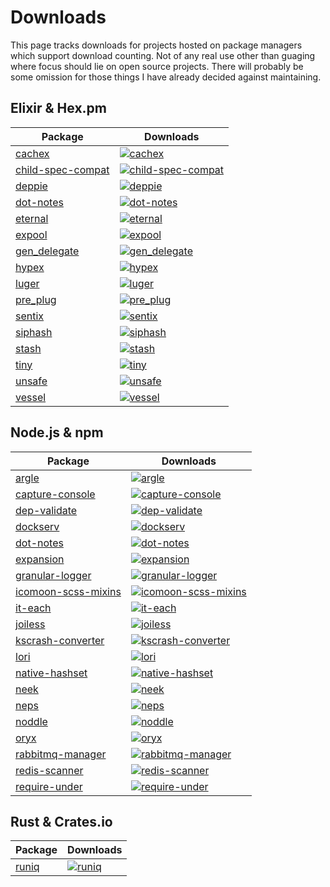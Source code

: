 # Downloads

This page tracks downloads for projects hosted on package managers which support download counting. Not of any real use other than guaging where focus should lie on open source projects. There will probably be some omission for those things I have already decided against maintaining.

## Elixir & Hex.pm

| Package                                                           | Downloads                                                                                                                                  |
| ----------------------------------------------------------------- | ------------------------------------------------------------------------------------------------------------------------------------------ |
| [cachex](https://github.com/whitfin/cachex)                       | [![cachex](https://img.shields.io/hexpm/dt/cachex.svg?style=flat-square)](https://hex.pm/packages/cachex)                                  |
| [child-spec-compat](https://github.com/whitfin/child-spec-compat) | [![child-spec-compat](https://img.shields.io/hexpm/dt/child_spec_compat.svg?style=flat-square)](https://hex.pm/packages/child_spec_compat) |
| [deppie](https://github.com/whitfin/deppie)                       | [![deppie](https://img.shields.io/hexpm/dt/deppie.svg?style=flat-square)](https://hex.pm/packages/deppie)                                  |
| [dot-notes](https://github.com/whitfin/dot-notes)                 | [![dot-notes](https://img.shields.io/hexpm/dt/dot_notes.svg?style=flat-square)](https://hex.pm/packages/dot_notes)                         |
| [eternal](https://github.com/whitfin/eternal)                     | [![eternal](https://img.shields.io/hexpm/dt/eternal.svg?style=flat-square)](https://hex.pm/packages/eternal)                               |
| [expool](https://github.com/whitfin/expool)                       | [![expool](https://img.shields.io/hexpm/dt/expool.svg?style=flat-square)](https://hex.pm/packages/expool)                                  |
| [gen_delegate](https://github.com/whitfin/gen_delegate)           | [![gen_delegate](https://img.shields.io/hexpm/dt/gen_delegate.svg?style=flat-square)](https://hex.pm/packages/gen_delegate)                |
| [hypex](https://github.com/whitfin/hypex)                         | [![hypex](https://img.shields.io/hexpm/dt/hypex.svg?style=flat-square)](https://hex.pm/packages/hypex)                                     |
| [luger](https://github.com/whitfin/luger)                         | [![luger](https://img.shields.io/hexpm/dt/luger.svg?style=flat-square)](https://hex.pm/packages/luger)                                     |
| [pre_plug](https://github.com/whitfin/pre_plug)                   | [![pre_plug](https://img.shields.io/hexpm/dt/pre_plug.svg?style=flat-square)](https://hex.pm/packages/pre_plug)                            |
| [sentix](https://github.com/whitfin/sentix)                       | [![sentix](https://img.shields.io/hexpm/dt/sentix.svg?style=flat-square)](https://hex.pm/packages/sentix)                                  |
| [siphash](https://github.com/whitfin/siphash)                     | [![siphash](https://img.shields.io/hexpm/dt/siphash.svg?style=flat-square)](https://hex.pm/packages/siphash)                               |
| [stash](https://github.com/whitfin/stash)                         | [![stash](https://img.shields.io/hexpm/dt/stash.svg?style=flat-square)](https://hex.pm/packages/stash)                                     |
| [tiny](https://github.com/whitfin/tiny)                           | [![tiny](https://img.shields.io/hexpm/dt/tiny.svg?style=flat-square)](https://hex.pm/packages/tiny)                                        |
| [unsafe](https://github.com/whitfin/unsafe)                       | [![unsafe](https://img.shields.io/hexpm/dt/unsafe.svg?style=flat-square)](https://hex.pm/packages/unsafe)                                  |
| [vessel](https://github.com/whitfin/vessel)                       | [![vessel](https://img.shields.io/hexpm/dt/vessel.svg?style=flat-square)](https://hex.pm/packages/vessel)                                  |

## Node.js & npm

| Package                                                               | Downloads                                                                                                                                            |
| --------------------------------------------------------------------- | ---------------------------------------------------------------------------------------------------------------------------------------------------- |
| [argle](https://github.com/whitfin/argle)                             | [![argle](https://img.shields.io/npm/dt/argle.svg?style=flat-square)](https://www.npmjs.com/package/argle)                                           |
| [capture-console](https://github.com/whitfin/capture-console)         | [![capture-console](https://img.shields.io/npm/dt/capture-console.svg?style=flat-square)](https://www.npmjs.com/package/capture-console)             |
| [dep-validate](https://github.com/whitfin/dep-validate)               | [![dep-validate](https://img.shields.io/npm/dt/dep-validate.svg?style=flat-square)](https://www.npmjs.com/package/dep-validate)                      |
| [dockserv](https://github.com/whitfin/dockserv)                       | [![dockserv](https://img.shields.io/npm/dt/dockserv.svg?style=flat-square)](https://www.npmjs.com/package/dockserv)                                  |
| [dot-notes](https://github.com/whitfin/dot-notes)                     | [![dot-notes](https://img.shields.io/npm/dt/dot-notes.svg?style=flat-square)](https://www.npmjs.com/package/dot-notes)                               |
| [expansion](https://github.com/whitfin/expansion)                     | [![expansion](https://img.shields.io/npm/dt/expansion.svg?style=flat-square)](https://www.npmjs.com/package/expansion)                               |
| [granular-logger](https://github.com/whitfin/granular-logger)         | [![granular-logger](https://img.shields.io/npm/dt/granular-logger.svg?style=flat-square)](https://www.npmjs.com/package/granular-logger)             |
| [icomoon-scss-mixins](https://github.com/whitfin/icomoon-scss-mixins) | [![icomoon-scss-mixins](https://img.shields.io/npm/dt/icomoon-scss-mixins.svg?style=flat-square)](https://www.npmjs.com/package/icomoon-scss-mixins) |
| [it-each](https://github.com/whitfin/it-each)                         | [![it-each](https://img.shields.io/npm/dt/it-each.svg?style=flat-square)](https://www.npmjs.com/package/it-each)                                     |
| [joiless](https://github.com/whitfin/joiless)                         | [![joiless](https://img.shields.io/npm/dt/joiless.svg?style=flat-square)](https://www.npmjs.com/package/joiless)                                     |
| [kscrash-converter](https://github.com/whitfin/kscrash-converter)     | [![kscrash-converter](https://img.shields.io/npm/dt/kscrash-converter.svg?style=flat-square)](https://www.npmjs.com/package/kscrash-converter)       |
| [lori](https://github.com/whitfin/lori)                               | [![lori](https://img.shields.io/npm/dt/lori.svg?style=flat-square)](https://www.npmjs.com/package/lori)                                              |
| [native-hashset](https://github.com/whitfin/native-hashset)           | [![native-hashset](https://img.shields.io/npm/dt/native-hashset.svg?style=flat-square)](https://www.npmjs.com/package/native-hashset)                |
| [neek](https://github.com/whitfin/neek)                               | [![neek](https://img.shields.io/npm/dt/neek.svg?style=flat-square)](https://www.npmjs.com/package/neek)                                              |
| [neps](https://github.com/whitfin/neps)                               | [![neps](https://img.shields.io/npm/dt/neps.svg?style=flat-square)](https://www.npmjs.com/package/neps)                                              |
| [noddle](https://github.com/whitfin/noddle)                           | [![noddle](https://img.shields.io/npm/dt/noddle.svg?style=flat-square)](https://www.npmjs.com/package/noddle)                                        |
| [oryx](https://github.com/whitfin/oryx)                               | [![oryx](https://img.shields.io/npm/dt/oryx.svg?style=flat-square)](https://www.npmjs.com/package/oryx)                                              |
| [rabbitmq-manager](https://github.com/whitfin/rabbitmq-manager)       | [![rabbitmq-manager](https://img.shields.io/npm/dt/rabbitmq-manager.svg?style=flat-square)](https://www.npmjs.com/package/rabbitmq-manager)          |
| [redis-scanner](https://github.com/whitfin/redis-scanner)             | [![redis-scanner](https://img.shields.io/npm/dt/redis-scanner.svg?style=flat-square)](https://www.npmjs.com/package/redis-scanner)                   |
| [require-under](https://github.com/whitfin/require-under)             | [![require-under](https://img.shields.io/npm/dt/require-under.svg?style=flat-square)](https://www.npmjs.com/package/require-under)                   |

## Rust & Crates.io

| Package                                   | Downloads                                                                                                   |
| ----------------------------------------- | ----------------------------------------------------------------------------------------------------------- |
| [runiq](https://github.com/whitfin/runiq) | [![runiq](https://img.shields.io/crates/d/runiq.svg?style=flat-square)](https://www.crates.io/crates/runiq) |
